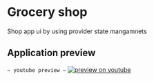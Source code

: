 # Grocery shop

Shop app ui by using provider state mangamnets

## Application preview
`~ youtube preview ~`
[![preview on youtube ](https://img.youtube.com/vi/OgayuZ573ZY/0.jpg)](https://www.youtube.com/watch?v=OgayuZ573ZY)